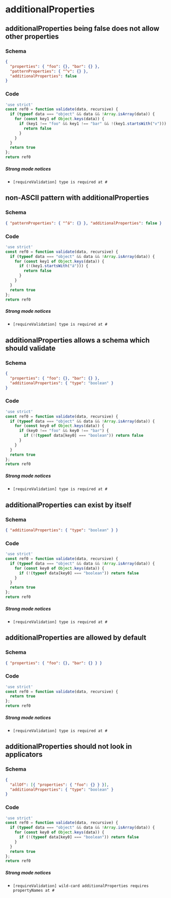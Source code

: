 # additionalProperties

## additionalProperties being false does not allow other properties

### Schema

```json
{
  "properties": { "foo": {}, "bar": {} },
  "patternProperties": { "^v": {} },
  "additionalProperties": false
}
```

### Code

```js
'use strict'
const ref0 = function validate(data, recursive) {
  if (typeof data === "object" && data && !Array.isArray(data)) {
    for (const key1 of Object.keys(data)) {
      if (key1 !== "foo" && key1 !== "bar" && !(key1.startsWith("v"))) {
        return false
      }
    }
  }
  return true
};
return ref0
```

##### Strong mode notices

 * `[requireValidation] type is required at #`


## non-ASCII pattern with additionalProperties

### Schema

```json
{ "patternProperties": { "^á": {} }, "additionalProperties": false }
```

### Code

```js
'use strict'
const ref0 = function validate(data, recursive) {
  if (typeof data === "object" && data && !Array.isArray(data)) {
    for (const key1 of Object.keys(data)) {
      if (!(key1.startsWith("á"))) {
        return false
      }
    }
  }
  return true
};
return ref0
```

##### Strong mode notices

 * `[requireValidation] type is required at #`


## additionalProperties allows a schema which should validate

### Schema

```json
{
  "properties": { "foo": {}, "bar": {} },
  "additionalProperties": { "type": "boolean" }
}
```

### Code

```js
'use strict'
const ref0 = function validate(data, recursive) {
  if (typeof data === "object" && data && !Array.isArray(data)) {
    for (const key0 of Object.keys(data)) {
      if (key0 !== "foo" && key0 !== "bar") {
        if (!(typeof data[key0] === "boolean")) return false
      }
    }
  }
  return true
};
return ref0
```

##### Strong mode notices

 * `[requireValidation] type is required at #`


## additionalProperties can exist by itself

### Schema

```json
{ "additionalProperties": { "type": "boolean" } }
```

### Code

```js
'use strict'
const ref0 = function validate(data, recursive) {
  if (typeof data === "object" && data && !Array.isArray(data)) {
    for (const key0 of Object.keys(data)) {
      if (!(typeof data[key0] === "boolean")) return false
    }
  }
  return true
};
return ref0
```

##### Strong mode notices

 * `[requireValidation] type is required at #`


## additionalProperties are allowed by default

### Schema

```json
{ "properties": { "foo": {}, "bar": {} } }
```

### Code

```js
'use strict'
const ref0 = function validate(data, recursive) {
  return true
};
return ref0
```

##### Strong mode notices

 * `[requireValidation] type is required at #`


## additionalProperties should not look in applicators

### Schema

```json
{
  "allOf": [{ "properties": { "foo": {} } }],
  "additionalProperties": { "type": "boolean" }
}
```

### Code

```js
'use strict'
const ref0 = function validate(data, recursive) {
  if (typeof data === "object" && data && !Array.isArray(data)) {
    for (const key0 of Object.keys(data)) {
      if (!(typeof data[key0] === "boolean")) return false
    }
  }
  return true
};
return ref0
```

##### Strong mode notices

 * `[requireValidation] wild-card additionalProperties requires propertyNames at #`

